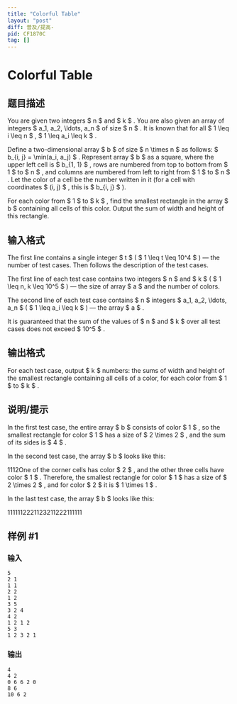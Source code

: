 ```yaml
---
title: "Colorful Table"
layout: "post"
diff: 普及/提高-
pid: CF1870C
tag: []
---
```


# Colorful Table

## 题目描述

You are given two integers $ n $ and $ k $ . You are also given an array of integers $ a_1, a_2, \ldots, a_n $ of size $ n $ . It is known that for all $ 1 \leq i \leq n $ , $ 1 \leq a_i \leq k $ .

Define a two-dimensional array $ b $ of size $ n \times n $ as follows: $ b_{i, j} = \min(a_i, a_j) $ . Represent array $ b $ as a square, where the upper left cell is $ b_{1, 1} $ , rows are numbered from top to bottom from $ 1 $ to $ n $ , and columns are numbered from left to right from $ 1 $ to $ n $ . Let the color of a cell be the number written in it (for a cell with coordinates $ (i, j) $ , this is $ b_{i, j} $ ).

For each color from $ 1 $ to $ k $ , find the smallest rectangle in the array $ b $ containing all cells of this color. Output the sum of width and height of this rectangle.

## 输入格式

The first line contains a single integer $ t $ ( $ 1 \leq t \leq 10^4 $ ) — the number of test cases. Then follows the description of the test cases.

The first line of each test case contains two integers $ n $ and $ k $ ( $ 1 \leq n, k \leq 10^5 $ ) — the size of array $ a $ and the number of colors.

The second line of each test case contains $ n $ integers $ a_1, a_2, \ldots, a_n $ ( $ 1 \leq a_i \leq k $ ) — the array $ a $ .

It is guaranteed that the sum of the values of $ n $ and $ k $ over all test cases does not exceed $ 10^5 $ .

## 输出格式

For each test case, output $ k $ numbers: the sums of width and height of the smallest rectangle containing all cells of a color, for each color from $ 1 $ to $ k $ .

## 说明/提示

In the first test case, the entire array $ b $ consists of color $ 1 $ , so the smallest rectangle for color $ 1 $ has a size of $ 2 \times 2 $ , and the sum of its sides is $ 4 $ .

In the second test case, the array $ b $ looks like this:

1112One of the corner cells has color $ 2 $ , and the other three cells have color $ 1 $ . Therefore, the smallest rectangle for color $ 1 $ has a size of $ 2 \times 2 $ , and for color $ 2 $ it is $ 1 \times 1 $ .

In the last test case, the array $ b $ looks like this:

1111112221123211222111111

## 样例 #1

### 输入

```
5
2 1
1 1
2 2
1 2
3 5
3 2 4
4 2
1 2 1 2
5 3
1 2 3 2 1
```

### 输出

```
4 
4 2 
0 6 6 2 0 
8 6 
10 6 2
```

